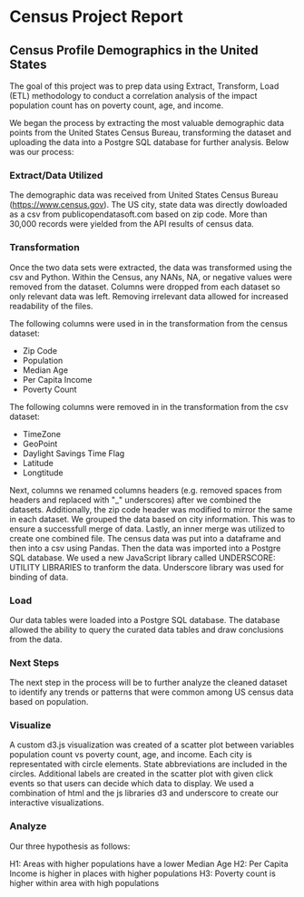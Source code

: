 # Census Project Report
## Census Profile Demographics in the United States
The goal of this project was to prep data using Extract, Transform, Load (ETL) methodology to conduct a correlation analysis of the impact population count has on poverty count, age, and income.

We began the process by extracting the most valuable demographic data points from the United States Census Bureau, transforming the dataset and uploading the data into a Postgre SQL database for further analysis. Below was our process:

### Extract/Data Utilized
The demographic data was received from United States Census Bureau (https://www.census.gov). The US city, state data was directly dowloaded as a csv from publicopendatasoft.com based on zip code. More than 30,000 records were yielded from the API results of census data. 

### Transformation
Once the two data sets were extracted, the data was transformed using the csv and Python. Within the Census, any NANs, NA, or negative values were removed from the dataset. Columns were dropped from each dataset so only relevant data was left. Removing irrelevant data allowed for increased readability of the files. 

The following columns were used in in the transformation from the census dataset:

- Zip Code
- Population 
- Median Age 
- Per Capita Income 
- Poverty Count 

The following columns were removed in in the transformation from the csv dataset:

- TimeZone
- GeoPoint
- Daylight Savings Time Flag 
- Latitude
- Longtitude

 Next, columns we renamed columns headers (e.g. removed spaces from  headers and replaced with "_" underscores) after we combined the datasets. Additionally, the zip code header was modified to mirror the same in each dataset. We grouped the data based on city information. This was to ensure a successfull merge of data. Lastly, an inner merge was utilized to create one combined file. The census data was put into a dataframe and then into a csv using Pandas. Then the data was imported into a Postgre SQL database. We used a new JavaScript library called UNDERSCORE: UTILITY LIBRARIES to tranform the data. Underscore library was used for binding of data.  

### Load
Our data tables were loaded into a Postgre SQL database. The database allowed the ability to query the curated data tables and draw conclusions from the data.

### Next Steps
The next step in the process will be to further analyze the cleaned dataset to identify any trends or patterns that were common among US census data based on population.


### Visualize
A custom d3.js visualization was created of a scatter plot between variables population count vs poverty count, age, and income. Each city is representated with circle elements. State abbreviations are included in the circles. Additional labels are created in the scatter plot with given click events so that  users can decide which data to display. We used a combination of html and the js libraries d3 and underscore to create our interactive visualizations.

### Analyze
Our three hypothesis as follows:

H1: Areas with higher populations have a lower Median Age
H2: Per Capita Income is higher in places with higher populations
H3: Poverty count is higher within area with high populations


